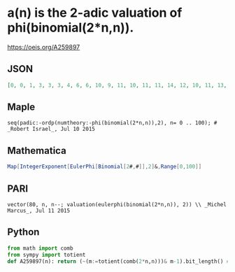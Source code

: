 # a\(n\) is the 2\-adic valuation of phi\(binomial\(2\*n,n\)\)\.
https://oeis.org/A259897
## JSON
```JSON
[0, 0, 1, 3, 3, 3, 4, 6, 6, 10, 9, 11, 10, 11, 11, 14, 12, 10, 11, 13, 14, 17, 17, 17, 16, 16, 18, 20, 22, 23, 21, 23, 20, 24, 21, 21, 20, 22, 24, 23, 22, 21, 22, 26, 26, 30, 31, 32, 30, 35, 34, 33, 31, 33, 34, 34, 33, 37, 38, 40, 42, 42, 44, 46, 42, 42, 43, 45]
```
## Maple
```Maple
seq(padic:-ordp(numtheory:-phi(binomial(2*n,n)),2), n= 0 .. 100); # _Robert Israel_, Jul 10 2015
```
## Mathematica
```Mathematica
Map[IntegerExponent[EulerPhi[Binomial[2#,#]],2]&,Range[0,100]]
```
## PARI
```PARI
vector(80, n, n--; valuation(eulerphi(binomial(2*n,n)), 2)) \\ _Michel Marcus_, Jul 11 2015
```
## Python
```Python
from math import comb
from sympy import totient
def A259897(n): return (~(m:=totient(comb(2*n,n)))& m-1).bit_length() # _Chai Wah Wu_, Jul 07 2022
```
